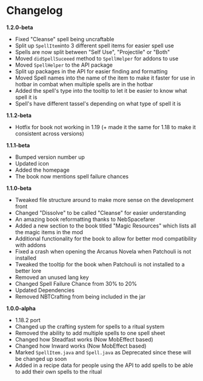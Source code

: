 # Changelog

**1.2.0-beta**
* Fixed "Cleanse" spell being uncraftable
* Split up `SpellItem`into 3 different spell items for easier spell use
* Spells are now split between "Self Use", "Projectile" or "Both"
* Moved `didSpellSuceeed` method to `SpellHelper` for addons to use
* Moved `SpellHelper` to the API package
* Split up packages in the API for easier finding and formatting
* Moved Spell names into the name of the item to make it faster for use in hotbar in combat when multiple spells are in the hotbar
* Added the spell's type into the tooltip to let it be easier to know what spell it is
* Spell's have different tassel's depending on what type of spell it is

**1.1.2-beta**
* Hotfix for book not working in 1.19 (+ made it the same for 1.18 to make it consistent across versions)

**1.1.1-beta**
* Bumped version number up
* Updated icon
* Added the homepage
* The book now mentions spell failure chances

**1.1.0-beta**
* Tweaked file structure around to make more sense on the development front
* Changed "Dissolve" to be called "Cleanse" for easier understanding
* An amazing book reformatting thanks to NebSpacefarer
* Added a new section to the book titled "Magic Resources" which lists all the magic items in the mod
* Additional functionality for the book to allow for better mod compatibility with addons
* Fixed a crash when opening the Arcanus Novela when Patchouli is not installed
* Tweaked the tooltip for the book when Patchouli is not installed to a better lore
* Removed an unused lang key
* Changed Spell Failure Chance from 30% to 20%
* Updated Dependencies
* Removed NBTCrafting from being included in the jar

**1.0.0-alpha**
* 1.18.2 port
* Changed up the crafting system for spells to a ritual system
* Removed the ability to add multiple spells to one spell sheet
* Changed how Steadfast works (Now MobEffect based)
* Changed how Inward works (Now MobEffect based)
* Marked `SpellItem.java` and `Spell.java` as Deprecated since these will be changed up soon
* Added in a recipe data for people using the API to add spells to be able to add their own spells to the ritual